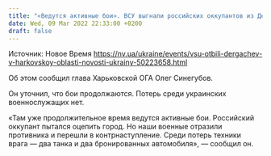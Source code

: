 ```yaml
---
title: "«Ведутся активные бои». ВСУ выгнали российских оккупантов из Дергачев и полностью контролируют территорию"
date: Wed, 09 Mar 2022 22:33:00 +0200
draft: false
---
```

Источник: Новое Время https://nv.ua/ukraine/events/vsu-otbili-dergachev-v-harkovskoy-oblasti-novosti-ukrainy-50223658.html


 Об этом сообщил глава Харьковской ОГА Олег Синегубов.

Он уточнил, что бои продолжаются. Потерь среди украинских военнослужащих нет.

«Там уже продолжительное время ведутся активные бои. Российский оккупант пытался оцепить город. Но наши военные отразили противника и перешли в контрнаступление. Среди потерь техники врага — два танка и два бронированных автомобиля», — сообщил он.
